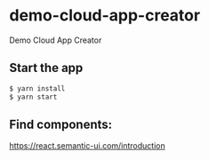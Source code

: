 # demo-cloud-app-creator
Demo Cloud App Creator

## Start the app
```bash
$ yarn install
$ yarn start
```

## Find components:

https://react.semantic-ui.com/introduction

